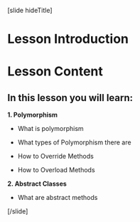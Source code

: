 [slide hideTitle]

# Lesson Introduction

# Lesson Content

## In this lesson you will learn:

**1. Polymorphism**


- What is polymorphism

- What types of Polymorphism there are

- How to Override Methods

- How to Overload Methods

**2. Abstract Classes**

- What are abstract methods
    
[/slide]